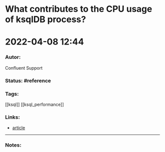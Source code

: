 # What contributes to the CPU usage of ksqlDB process?
# 2022-04-08 12:44
### Autor:
Confluent Support
### Status: #reference
### Tags: 
[[ksql]] [[ksql_performance]]
### Links:
* [article](https://support.confluent.io/hc/en-us/articles/360056329831-What-contributes-to-the-CPU-usage-of-a-ksqlDB-process)
---
### Notes:


